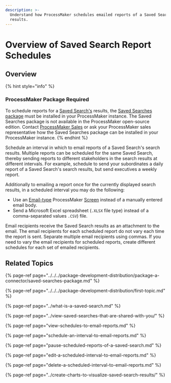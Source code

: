 ```yaml
---
description: >-
  Understand how ProcessMaker schedules emailed reports of a Saved Search's
  results.
---
```


# Overview of Saved Search Report Schedules

## Overview

{% hint style="info" %}
### ProcessMaker Package Required

To schedule reports for a [Saved Search's](../what-is-a-saved-search.md) results, the [Saved Searches package](../../../package-development-distribution/package-a-connector/saved-searches-package.md) must be installed in your ProcessMaker instance. The Saved Searches package is not available in the ProcessMaker open-source edition. Contact [ProcessMaker Sales](mailto:sales@processmaker.com) or ask your ProcessMaker sales representative how the Saved Searches package can be installed in your ProcessMaker instance.
{% endhint %}

Schedule an interval in which to email reports of a Saved Search's search results. Multiple reports can be scheduled for the same Saved Search, thereby sending reports to different stakeholders in the search results at different intervals. For example, schedule to send your subordinates a daily report of a Saved Search's search results, but send executives a weekly report.

Additionally to emailing a report once for the currently displayed search results, in a scheduled interval you may do the following:

* Use an [Email-type](../../../designing-processes/design-forms/screens-builder/types-for-screens.md#email) ProcessMaker [Screen](../../../designing-processes/design-forms/what-is-a-form.md) instead of a manually entered email body.
* Send a Microsoft Excel spreadsheet \(`.XLSX` file type\) instead of a comma-separated values `.CSV`\) file.

Email recipients receive the Saved Search results as an attachment to the email. The email recipients for each scheduled report do not vary each time the report is sent. Separate multiple email recipients using commas. If you need to vary the email recipients for scheduled reports, create different schedules for each set of emailed recipients.

## Related Topics

{% page-ref page="../../../package-development-distribution/package-a-connector/saved-searches-package.md" %}

{% page-ref page="../../../package-development-distribution/first-topic.md" %}

{% page-ref page="../what-is-a-saved-search.md" %}

{% page-ref page="../view-saved-searches-that-are-shared-with-you/" %}

{% page-ref page="view-schedules-to-email-reports.md" %}

{% page-ref page="schedule-an-interval-to-email-reports.md" %}

{% page-ref page="pause-scheduled-reports-of-a-saved-search.md" %}

{% page-ref page="edit-a-scheduled-interval-to-email-reports.md" %}

{% page-ref page="delete-a-scheduled-interval-to-email-reports.md" %}

{% page-ref page="../create-charts-to-visualize-saved-search-results/" %}

